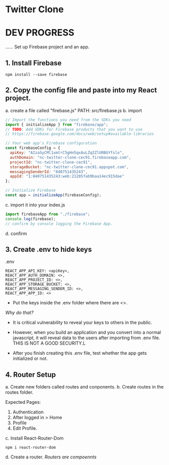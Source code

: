 # Twitter Clone

# DEV PROGRESS

...... Set up Firebase project and an app. 

## 1. Install Firebase
```
npm install --save firebase
```

## 2. Copy the config file and paste into my React project.
a. create a file called "firebase.js"
PATH: src/firebase.js
b. import
```js
// Import the functions you need from the SDKs you need
import { initializeApp } from "firebase/app";
// TODO: Add SDKs for Firebase products that you want to use
// https://firebase.google.com/docs/web/setup#available-libraries

// Your web app's Firebase configuration
const firebaseConfig = {
  apiKey: "AIzaSyCMl1xmtrC5gHn5qxAuLZq2ZlURBGYfslo",
  authDomain: "nc-twitter-clone-cec91.firebaseapp.com",
  projectId: "nc-twitter-clone-cec91",
  storageBucket: "nc-twitter-clone-cec91.appspot.com",
  messagingSenderId: "840751435243",
  appId: "1:840751435243:web:21205fab9baa14ec915dae"
};

// Initialize Firebase
const app = initializeApp(firebaseConfig);
```
c. import it into your index.js
```js
import firebaseApp from "./firebase";
console.log(firebase);
// confirm by console logging the Firebase App.
```
d. confirm 


## 3. Create .env to hide keys

.env
```
REACT_APP_API_KEY: <apiKey>,
REACT_APP_AUTH_DOMAIN: <>,
REACT_APP_PROJECT_ID: <>,
REACT_APP_STORAGE_BUCKET: <>,
REACT_APP_MESSAGING_SENDER_ID: <>,
REACT_APP_APP_ID: <>
```

- Put the keys inside the .env folder where there are <>.

*Why do that?*
- It is critical vulnerability to reveal your keys to others in the public. 
- However, when you build an application and you convert into a normal javascript, it will reveal data to the users after importing from .env file. THIS IS NOT A GOOD SECURITY.L

- After you finish creating this .env file, test whether the app gets initialized or not. 

## 4. Router Setup

a. Create new folders called routes and conponents.
b. Create routes in the routes folder. 

Expected Pages:
1. Authentication
2. After logged in > Home
3. Profile
4. Edit Profile. 


c. Install React-Router-Dom
```
npm i react-router-dom
```
d. Create a router.
*Routers are compoennts*
